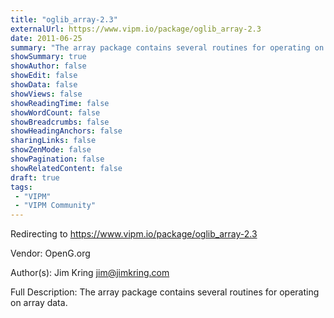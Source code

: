 ```yaml
---
title: "oglib_array-2.3"
externalUrl: https://www.vipm.io/package/oglib_array-2.3
date: 2011-06-25
summary: "The array package contains several routines for operating on array data."
showSummary: true
showAuthor: false
showEdit: false
showData: false
showViews: false
showReadingTime: false
showWordCount: false
showBreadcrumbs: false
showHeadingAnchors: false
sharingLinks: false
showZenMode: false
showPagination: false
showRelatedContent: false
draft: true
tags:
 - "VIPM"
 - "VIPM Community"
---
```


Redirecting to https://www.vipm.io/package/oglib_array-2.3

Vendor: OpenG.org

Author(s): Jim Kring <jim@jimkring.com>
 
Full Description:
The array package contains several routines for operating on array data.